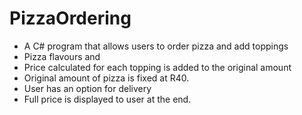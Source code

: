 # PizzaOrdering
- A C# program that allows users to order pizza and add toppings
- Pizza flavours and
- Price calculated for each topping is added to the original amount
- Original amount of pizza is fixed at R40.
- User has an option for delivery
- Full price is displayed to user at the end.
